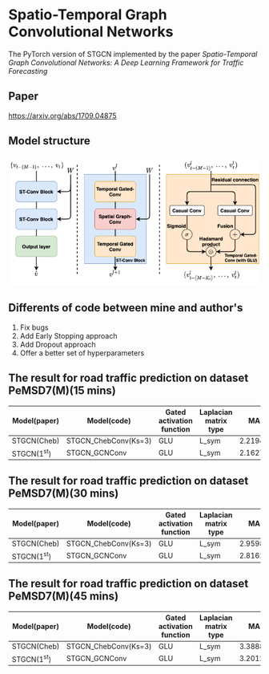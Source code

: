 # Spatio-Temporal Graph Convolutional Networks
The PyTorch version of STGCN implemented by the paper *Spatio-Temporal Graph Convolutional Networks:
A Deep Learning Framework for Traffic Forecasting*

## Paper
https://arxiv.org/abs/1709.04875

## Model structure
<img src="./figure/stgcn_model_structure.png" style="zoom:100%" />

## Differents of code between mine and author's
1. Fix bugs 
2. Add Early Stopping approach
3. Add Dropout approach
4. Offer a better set of hyperparameters

## The result for road traffic prediction on dataset PeMSD7(M)(15 mins)
|  Model(paper)  |  Model(code)  |  Gated activation function  |  Laplacian matrix type  |  MAE  |  MAPE  |  RMSE  |
|  ----  |  ----  |  ----  |  ----  |  ----  |  ----  |  ----  |
|  STGCN(Cheb)  |  STGCN_ChebConv(Ks=3)  |  GLU  |  L_sym  |  2.219458  |  5.137035%  |  3.966818  |
|  STGCN(1<sup>st</sup>)  |  STGCN_GCNConv  |  GLU  |  L_sym  |  2.162756  |  5.018773%  |  3.910300  |

## The result for road traffic prediction on dataset PeMSD7(M)(30 mins)
|  Model(paper)  |  Model(code)  |  Gated activation function  |  Laplacian matrix type  |  MAE  |  MAPE  |  RMSE  |
|  ----  |  ----  |  ----  |  ----  |  ----  |  ----  |  ----  |
|  STGCN(Cheb)  |  STGCN_ChebConv(Ks=3)  |  GLU  |  L_sym  |  2.959860  |  7.226268%  |  5.334936  |
|  STGCN(1<sup>st</sup>)  |  STGCN_GCNConv  |  GLU  |  L_sym  |  2.816108  |  6.833110%  |  5.181678  |

## The result for road traffic prediction on dataset PeMSD7(M)(45 mins)
|  Model(paper)  |  Model(code)  |  Gated activation function  |  Laplacian matrix type  |  MAE  |  MAPE  |  RMSE  |
|  ----  |  ----  |  ----  |  ----  |  ----  |  ----  |  ----  |
|  STGCN(Cheb)  |  STGCN_ChebConv(Ks=3)  |  GLU  |  L_sym  |  3.388877  |  8.455504%  |  6.092015  |
|  STGCN(1<sup>st</sup>)  |  STGCN_GCNConv  |  GLU  |  L_sym  |  3.201253  |  7.947086%  |  5.842915  |
